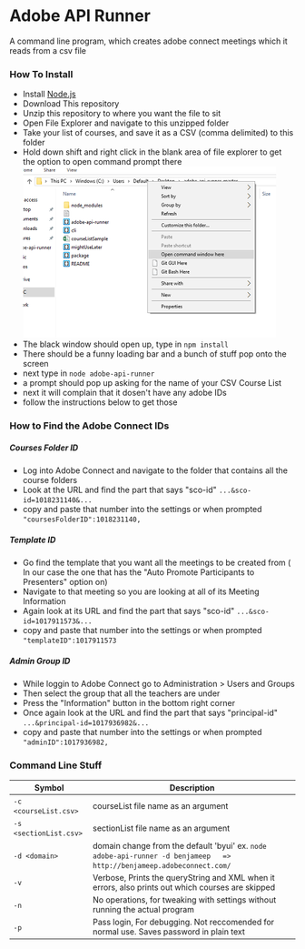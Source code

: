 # Adobe API Runner
A command line program, which creates adobe connect meetings which it reads from a csv file

### How To Install
- Install [Node.js](https://nodejs.org/en/)
- Download This repository
- Unzip this repository to where you want the file to sit
- Open File Explorer and navigate to this unzipped folder
- Take your list of courses, and save it as a CSV (comma delimited) to this folder
- Hold down shift and right click in the blank area of file explorer to get the option to open command prompt there
![Screen Shot](/Screen%20Shot.png)
- The black window should open up, type in `npm install`
- There should be a funny loading bar and a bunch of stuff pop onto the screen
- next type in `node adobe-api-runner`
- a prompt should pop up asking for the name of your CSV Course List
- next it will complain that it dosen't have any adobe IDs
- follow the instructions below to get those

### How to Find the Adobe Connect IDs
##### Courses Folder ID
- Log into Adobe Connect and navigate to the folder that contains all the course folders
- Look at the URL and find the part that says "sco-id"
`...&sco-id=1018231140&...`
- copy and paste that number into the settings or when prompted
`"coursesFolderID":1018231140,`

##### Template ID
- Go find the template that you want all the meetings to be created from ( In our case the one that has the "Auto Promote Participants to Presenters" option on)
- Navigate to that meeting so you are looking at all of its Meeting Information
- Again look at its URL and find the part that says "sco-id"
`...&sco-id=1017911573&...`
- copy and paste that number into the settings or when prompted
`"templateID":1017911573`


##### Admin Group ID
- While loggin to Adobe Connect go to Administration > Users and Groups
- Then select the group that all the teachers are under
- Press the "Information" button in the bottom right corner
- Once again look at the URL and find the part that says "principal-id" 
`...&principal-id=1017936982&...`
- copy and paste that number into the settings or when prompted
`"adminID":1017936982,`

### Command Line Stuff

Symbol | Description
-------|------------
`-c <courseList.csv>` |  courseList file name as an argument
`-s <sectionList.csv>` |  sectionList file name as an argument
`-d <domain>` | domain change from the default 'byui' ex. `node adobe-api-runner -d benjameep   => http://benjameep.adobeconnect.com/`
`-v`   | Verbose, Prints the queryString and XML when it errors, also prints out which courses are skipped
`-n`   | No operations, for tweaking with settings without running the actual program
`-p`   | Pass login, For debugging. Not reccomended for normal use. Saves password in plain text